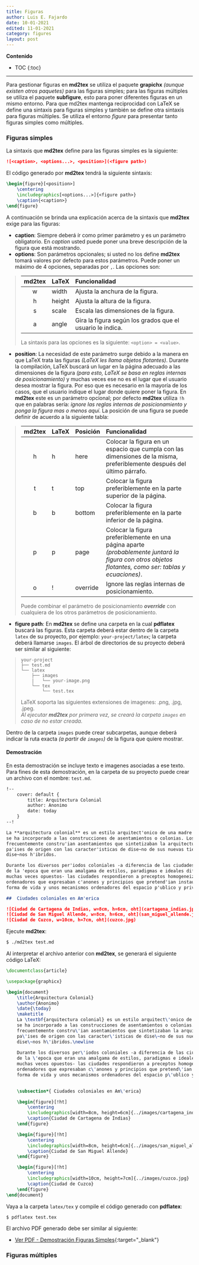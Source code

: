 ```yaml
---
title: Figuras
author: Luis E. Fajardo
date: 10-01-2021
edited: 11-01-2021
category: figures
layout: post
---
```


**Contenido**
* TOC
{:toc}

***

Para gestionar figuras en **md2tex** se utiliza el paquete **grapichx** _(aunque existen otros paquetes)_
para las figuras simples; para las figuras múltiples se utiliza el paquete **subfigure**, esto para poner 
diferentes figuras en un mismo entorno. Para que md2tex mantenga reciprocidad con LaTeX se define una 
sintaxis para figuras simples y también se define otra sintaxis para figuras múltiples. Se utiliza el 
entorno _figure_ para presentar tanto figuras simples como múltiples.

### Figuras simples

La sintaxis que **md2tex** define para las figuras simples es la siguiente:

```md
![<caption>, <options...>, <position>](<figure path>)
```

El código generado por **md2tex** tendrá la siguiente sintaxis:

```latex
\begin{figure}[<position>]
    \centering
    \includegraphics[<options...>]{<figure path>}
    \caption{<caption>}
\end{figure}
```

A continuación se brinda una explicación acerca de la sintaxis que **md2tex** exige para las figuras:

- **caption**: Siempre deberá ír como primer parámetro y es un parámetro obligatorio. En _caption_ usted 
puede poner una breve descripción de la figura que está mostrando.
- **options**: Son parámetros opcionales; si usted no los define **md2tex** tomará valores por defecto 
para estos parámetros. Puede poner un máximo de 4 opciones, separadas por `,`. Las opciones son:
>   md2tex    | LaTeX          | Funcionalidad
> :----------:|:---------------|:----------------
> w           | width          | Ajusta la anchura de la figura.
> h           | height         | Ajusta la altura de la figura.
> s           | scale          | Escala las dimensiones de la figura.
> a           | angle          | Gira la figura según los grados que el usuario le indica.
> 
> La sintaxis para las opciones es la siguiente: `<option> = <value>`.
- **position**: La necesidad de este parámetro surge debido a la manera en que LaTeX trata las figuras 
_(LaTeX les llama objetos flotantes)_. Durante la compilación, LaTeX buscará un lugar en la página 
adecuado a las dimensiones de la figura _(para esto, LaTeX se basa en reglas internas de posicionamiento)_ y muchas veces ese no es el lugar que el usuario desea mostrar la figura. Por eso que es necesario 
en la mayoría de los casos, que el usuario indique el lugar donde quiere poner la figura. En **md2tex** 
este es un parámetro opcional; por defecto **md2tex** utiliza `!h` que en palabras sería: _ignore las reglas internas de posicionamiento y ponga la figura mas o menos aquí_. La posición de una figura se
puede definir de acuerdo a la siguiente tabla:
> md2tex    | LaTeX  | Posición  | Funcionalidad
> :--------:|:-------|:----------|:---------------
> h         | h      | here      | Colocar la figura en un espacio que cumpla con las dimensiones de la misma, preferiblemente después del último párrafo.
> t         | t      | top       | Colocar la figura preferiblemente en la parte superior de la página.
> b         | b      | bottom    | Colocar la figura preferiblemente en la parte inferior de la página.
> p         | p      | page      | Colocar la figura preferiblemente en una página aparte _(probablemente juntará la figura con otros objetos flotantes, como ser: tablas y ecuaciones)_.
> o         | !      | override  | Ignore las reglas internas de posicionamiento. 
>
> Puede combinar el parámetro de posicionamiento __*override*__ con cualquiera de los otros parámetros de posicionamiento.
- **figure path**: En **md2tex** se define una carpeta en la cual **pdflatex** buscará las figuras. Esta 
carpeta deberá estar dentro de la carpeta `latex` de su proyecto, por ejemplo: `your-project/latex`; la 
carpeta deberá llamarse `images`. El árbol de directorios de su proyecto deberá ser similar al siguiente:
> ```
> your-project
> ├── test.md
> └── latex
>     ├── images
>     |   └── your-image.png
>     └── tex
>         └── test.tex
> ```
> LaTeX soporta las siguientes extensiones de imagenes: .png, .jpg, .jpeg.  
> _Al ejecutar **md2tex** por primera vez, se creará la carpeta `images` en caso de no estar creada._  
>  
Dentro de la carpeta `images` puede crear subcarpetas, aunque deberá indicar la ruta exacta _(a partir de `images`)_ de la figura que quiere mostrar.

#### Demostración

En esta demostración se incluye texto e imagenes asociadas a ese texto. Para fines de esta demostración, 
en la carpeta de su proyecto puede crear un archivo con el nombre: 
`test.md`.

```md
!--
    cover: default {
        title: Arquitectura Colonial
        author: Anonimo
        date: today
    }
--!

La **arquitectura colonial** es un estilo arquitect'onico de una madre patria que 
se ha incorporado a las construcciones de asentamientos o colonias. Los colonos 
frecuentemente constru'ian asentamientos que sintetizaban la arquitectura de sus 
pa'ises de origen con las caracter'isticas de dise~no de sus nuevas tierras, creando 
dise~nos h'ibridos.  

Durante los diversos per'iodos coloniales -a diferencia de las ciudades europeas 
de la 'epoca que eran una amalgama de estilos, paradigmas e ideales diferentes y 
muchas veces opuestos- las ciudades respondieron a preceptos homogeneizadores y 
ordenadores que expresaban c'anones y principios que pretend'ian instaurar una 
forma de vida y unos mecanismos ordenadores del espacio p'ublico y privado.  

##  Ciudades coloniales en Am'erica

![Ciudad de Cartagena de Indias, w=8cm, h=6cm, oht](cartagena_indias.jpg)
![Ciudad de San Miguel Allende, w=8cm, h=6cm, oht](san_miguel_allende.jpg)
![Ciudad de Cuzco, w=10cm, h=7cm, oht](cuzco.jpg)
```

Ejecute **md2tex**:
```bash
$ ./md2tex test.md
```

Al interpretar el archivo anterior con **md2tex**, se generará el siguiente código LaTeX:

```latex
\documentclass{article}

\usepackage{graphicx}

\begin{document}
	\title{Arquitectura Colonial}
	\author{Anonimo}
	\date{\today}
	\maketitle
	La \textbf{arquitectura colonial} es un estilo arquitect\'onico de una madre patria que 
	se ha incorporado a las construcciones de asentamientos o colonias. Los colonos 
	frecuentemente constru\'ian asentamientos que sintetizaban la arquitectura de sus 
	pa\'ises de origen con las caracter\'isticas de dise\~no de sus nuevas tierras, creando 
	dise\~nos h\'ibridos.\newline
  
	Durante los diversos per\'iodos coloniales -a diferencia de las ciudades europeas 
	de la \'epoca que eran una amalgama de estilos, paradigmas e ideales diferentes y 
	muchas veces opuestos- las ciudades respondieron a preceptos homogeneizadores y 
	ordenadores que expresaban c\'anones y principios que pretend\'ian instaurar una 
	forma de vida y unos mecanismos ordenadores del espacio p\'ublico y privado.\newline
  

	\subsection*{ Ciudades coloniales en Am\'erica}

	\begin{figure}[!ht]
		\centering
		\includegraphics[width=8cm, height=6cm]{../images/cartagena_indias.jpg}
		\caption{Ciudad de Cartagena de Indias}
	\end{figure}

	\begin{figure}[!ht]
		\centering
		\includegraphics[width=8cm, height=6cm]{../images/san_miguel_allende.jpg}
		\caption{Ciudad de San Miguel Allende}
	\end{figure}

	\begin{figure}[!ht]
		\centering
		\includegraphics[width=10cm, height=7cm]{../images/cuzco.jpg}
		\caption{Ciudad de Cuzco}
	\end{figure}
\end{document}
```
Vaya a la carpeta `latex/tex` y compile el código generado con **pdflatex**:
```bash
$ pdflatex test.tex
```

El archivo PDF generado debe ser similar al siguiente:

- [Ver PDF - Demostración Figuras Simples][1]{:target="_blank"}

### Figuras múltiples

[1]: ../assets/pdf/simple_figures_demo.pdf
